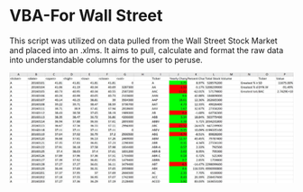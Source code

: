 # VBA-For Wall Street

This script was utilized on data pulled from the Wall Street Stock Market and placed into an .xlms. It aims to pull, calculate and format the raw data into understandable columns for the user to peruse. 

![table](https://github.com/stephbanh/VBA-Wall-Street/blob/main/2016_Stock_Results.jpg)
